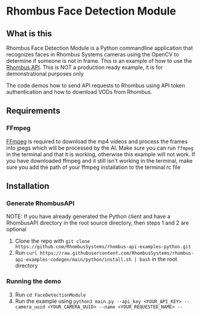 # Rhombus Face Detection Module 

## What is this
Rhombus Face Detection Module is a Python commandline application that recognizes faces in Rhombus Systems cameras using the OpenCV to determine if someone is not in frame. This is an example of how to use the [Rhombus API](https://apidocs.rhombussystems.com/reference). This is NOT a production ready example, it is for demonstrational purposes only

The code demos how to send API requests to Rhombus using API token authentication and how to download VODs from Rhombus.

## Requirements

### FFmpeg
[FFmpeg](https://ffmpeg.org/download.html) is required to download the mp4 videos and process the frames into jpegs which will be processed by the AI. Make sure you can run `ffmpeg` in the terminal and that it is working, otherwise this example will not work. If you have downloaded ffmpeg and it still isn't working in the terminal, make sure you add the path of your ffmpeg installation to the terminal rc file


## Installation

### Generate RhombusAPI

NOTE: If you have already generated the Python client and have a RhombusAPI directory in the root source directory, then steps 1 and 2 are optional

1. Clone the repo with `git clone https://github.com/RhombusSystems/rhombus-api-examples-python.git` 
2. Run `curl https://raw.githubusercontent.com/RhombusSystems/rhombus-api-examples-codegen/main/python/install.sh | bash` in the root directory

### Running the demo

3. Run `cd FaceDetectionModule`
4. Run the example using  `python3 main.py --api_key <YOUR_API_KEY> --camera_uuid <YOUR_CAMERA_UUID> --name <YOUR_REQUESTED_NAME> --`

